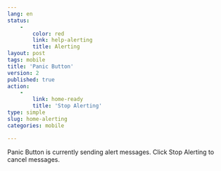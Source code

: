 ```yaml
---
lang: en
status:
    -
        color: red
        link: help-alerting
        title: Alerting
layout: post
tags: mobile
title: 'Panic Button'
version: 2
published: true
action:
    -
        link: home-ready
        title: 'Stop Alerting'
type: simple
slug: home-alerting
categories: mobile

---
```


Panic Button is currently sending alert messages. Click Stop Alerting to cancel messages.